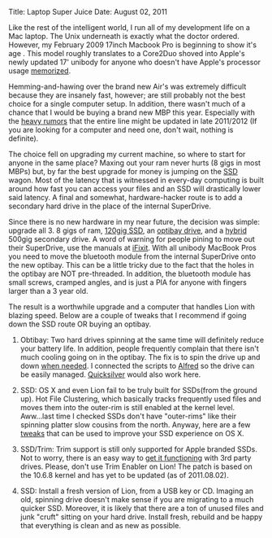 Title: Laptop Super Juice
Date: August 02, 2011

Like the rest of the intelligent world, I run all of my development life on a Mac laptop. The Unix
underneath is exactly what the doctor ordered. However, my February 2009 17inch Macbook Pro is beginning to show it's age
. This model roughly translates to a Core2Duo shoved into Apple's newly updated 17' unibody for anyone who doesn't have Apple's processor usage 
[memorized](http://www.mactracker.ca/).

Hemming-and-hawing over the brand new Air's was extremely difficult because they are insanely fast,
however; are still probably not the best choice for a single computer setup. In addition, there wasn't
much of a chance that I would be buying a brand new MBP this year. Especially with the 
[heavy rumors](http://www.macrumors.com/2011/07/26/apple-finishing-up-work-on-an-ultra-thin-15-notebook/) that the entire
line might be updated in late 2011/2012 (If you are looking for a computer and need one, don't wait, nothing is 
definite).

The choice fell on upgrading my current machine, so where to start for anyone in the same place?
Maxing out your ram never hurts (8 gigs in most MBPs) but, by far the best upgrade for money is jumping
on the [SSD](http://en.wikipedia.org/wiki/Solid-state_drive) wagon. Most of the latency that is witnessed in
every-day computing is built around how fast you can access your files and an SSD will drastically lower said latency. A final and somewhat,
hardware-hacker route is to add a secondary hard drive in the place of the internal SuperDrive.

Since there is no new hardware in my near future, the decision was simple: upgrade all 3. 8 gigs of ram,
[120gig SSD](http://www.newegg.com/Product/Product.aspx?Item=N82E16820167052), an [optibay drive](http://www.mcetech.com/optibay/), and a 
[hybrid](http://www.newegg.com/Product/Product.aspx?Item=N82E16822148591&Tpk=momentus%20xt) 500gig secondary drive. 
A word of warning for people pining to move out their SuperDrive, use the manuals at [iFixit](http://www.ifixit.com/Browse/Mac). With all unibody MacBook Pros
you need to move the bluetooth module from the internal SuperDrive onto the new optibay. This can be a little
tricky due to the fact that the holes in the optibay are NOT pre-threaded. In addition, the bluetooth module has small screws, cramped angles, and is just a PIA for anyone with fingers larger than a 3 year old.

The result is a worthwhile upgrade and a computer that handles Lion with blazing speed. Below are a couple
of tweaks that I recommend if going down the SSD route OR buying an optibay.

1. Obtibay: Two hard drives spinning at the same time will definitely reduce your battery life. In addition,
people frequently complain that there isn't much cooling going on in the optibay. The fix is to spin the drive
up and down [when needed](http://forums.macrumors.com/showthread.php?p=9596575#post9596575). I connected the scripts
to [Alfred](http://www.alfredapp.com/) so the drive can be easily managed. [Quicksilver](http://qsapp.com/) would also work here.

2. SSD: OS X and even Lion fail to be truly built for SSDs(from the ground up). Hot File Clustering, which basically tracks
frequently used files and moves them into the outer-rim is still enabled at the kernel level.  Aww...last time I checked SSDs don't have "outer-rims" like their spinning platter slow cousins from the north. Anyway, here are a few [tweaks](http://www.ocztechnologyforum.com/forum/showthread.php?52845-Mac-OSX-Speed-Tweaks&highlight=osx%20tweaks) that can be used to improve your SSD experience on OS X.

3. SSD/Trim: Trim support is still only supported for Apple branded SSDs. Not to worry, there is an easy
way to [get it functioning](http://gdgt.com/question/in-os-x-lion-how-do-you-enable-trim-support-for-ssds-f16/) with 3rd party drives. 
Please, don't use Trim Enabler on Lion! The patch is based on the 10.6.8 kernel and has yet to be updated (as of 2011.08.02).

4. SSD: Install a fresh version of Lion, from a USB key or CD. Imaging an old, spinning drive doesn't make sense if you are
migrating to a much quicker SSD. Moreover, it is likely that there are a ton of unused files and junk "cruft" sitting on your hard drive. 
Install fresh, rebuild and be happy that everything is clean and as new as possible.
